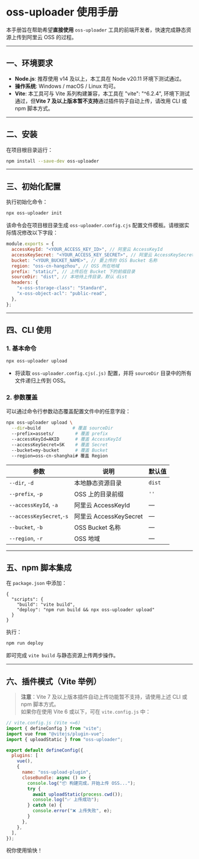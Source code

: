 # oss-uploader 使用手册

本手册旨在帮助希望**直接使用** `oss-uploader` 工具的前端开发者，快速完成静态资源上传到阿里云 OSS 的过程。

---

## 一、环境要求

- **Node.js**: 推荐使用 v14 及以上，本工具在 Node v20.11 环境下测试通过。
- **操作系统**: Windows / macOS / Linux 均可。
- **Vite**: 本工具可与 Vite 系列构建兼容，本工具在 "vite": "^6.2.4", 环境下测试通过，但**Vite 7 及以上版本暂不支持**通过插件钩子自动上传，请改用 CLI 或 npm 脚本方式。

---

## 二、安装

在项目根目录运行：

```bash
npm install --save-dev oss-uploader
```

---

## 三、初始化配置

执行初始化命令：

```bash
npx oss-uploader init
```

该命令会在项目根目录生成 `oss-uploader.config.cjs` 配置文件模板。请根据实际情况修改以下字段：

```js
module.exports = {
  accessKeyId: "<YOUR_ACCESS_KEY_ID>", // 阿里云 AccessKeyId
  accessKeySecret: "<YOUR_ACCESS_KEY_SECRET>", // 阿里云 AccessKeySecret
  bucket: "<YOUR_BUCKET_NAME>", // 要上传的 OSS Bucket 名称
  region: "oss-cn-hangzhou", // OSS 所在地域
  prefix: "static/", // 上传后在 Bucket 下的前缀目录
  sourceDir: "dist", // 本地待上传目录，默认 dist
  headers: {
    "x-oss-storage-class": "Standard",
    "x-oss-object-acl": "public-read",
  },
};
```

---

## 四、CLI 使用

### 1. 基本命令

```bash
npx oss-uploader upload
```

- 将读取 `oss-uploader.config.cjs(.js)` 配置，并将 `sourceDir` 目录中的所有文件递归上传到 OSS。

### 2. 参数覆盖

可以通过命令行参数动态覆盖配置文件中的任意字段：

```bash
npx oss-uploader upload \
  --dir=build            # 覆盖 sourceDir
  --prefix=assets/        # 覆盖 prefix
  --accessKeyId=AKID      # 覆盖 AccessKeyId
  --accessKeySecret=SK    # 覆盖 Secret
  --bucket=my-bucket      # 覆盖 Bucket
  --region=oss-cn-shanghai# 覆盖 Region
```

| 参数                     | 说明                   | 默认值 |
| ------------------------ | ---------------------- | ------ |
| `--dir`, `-d`            | 本地静态资源目录       | `dist` |
| `--prefix`, `-p`         | OSS 上的目录前缀       | `''`   |
| `--accessKeyId`, `-a`    | 阿里云 AccessKeyId     | —      |
| `--accessKeySecret`,`-s` | 阿里云 AccessKeySecret | —      |
| `--bucket`, `-b`         | OSS Bucket 名称        | —      |
| `--region`, `-r`         | OSS 地域               | —      |

---

## 五、npm 脚本集成

在 `package.json` 中添加：

```jsonc
{
  "scripts": {
    "build": "vite build",
    "deploy": "npm run build && npx oss-uploader upload"
  }
}
```

执行：

```bash
npm run deploy
```

即可完成 `vite build` 与静态资源上传两步操作。

---

## 六、插件模式（Vite 举例）

> **注意**：Vite 7 及以上版本插件自动上传功能暂不支持，请使用上述 CLI 或 npm 脚本方式。  
> 如果你在使用 Vite 6 或以下，可在 `vite.config.js` 中：

```js
// vite.config.js (Vite <=6)
import { defineConfig } from "vite";
import vue from "@vitejs/plugin-vue";
import { uploadStatic } from "oss-uploader";

export default defineConfig({
  plugins: [
    vue(),
    {
      name: "oss-upload-plugin",
      closeBundle: async () => {
        console.log("📦 构建完成，开始上传 OSS...");
        try {
          await uploadStatic(process.cwd());
          console.log("✅ 上传成功");
        } catch (e) {
          console.error("❌ 上传失败", e);
        }
      },
    },
  ],
});
```

祝你使用愉快！
